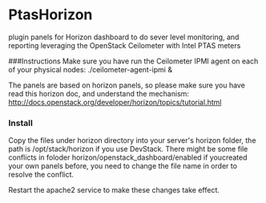 # PtasHorizon
plugin panels for Horizon dashboard to do sever level monitoring, and reporting leveraging the OpenStack Ceilometer with Intel PTAS meters

###Instructions
Make sure you have run the Ceilometer IPMI agent on each of your physical nodes:
./ceilometer-agent-ipmi &

The panels are based on horizon panels, so please make sure you have read this horizon doc, and understand the mechanism:
http://docs.openstack.org/developer/horizon/topics/tutorial.html

### Install
Copy the files under horizon directory into your server's horizon folder, the path is /opt/stack/horizon if you use DevStack.
There might be some file conflicts in foloder horizon/openstack_dashboard/enabled if youcreated your own panels before, you need to change the file name in order to resolve the conflict.

Restart the apache2 service to make these changes take effect.

